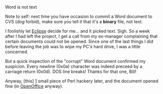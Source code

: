 Word is not text

Note to self: next time you have occasion to commit a Word document
to CVS (_dog_ forbid), make sure you tell it that it's a __binary__
file, not text.

I foolishly let [Eclipse][] decide for me... and it picked
text. Sigh. So a week after I had left the project, I get a call from
my ex-manager complaining that certain documents could not be
opened. Since one of the last things I did before leaving the job was
to wipe my PC's hard drive, I was a little concerned.

But a quick inspection of the "corrupt" Word document confirmed my
suspicion. Every newline (0x0a) character was indeed preceed by a
carriage return (0x0d). DOS line breaks! Thanks for that one, Bill!

Anyway, [this] [1] small piece of Perl hackery later, and the document
opened fine (in [OpenOffice][] anyway).

[Eclipse]: http://www.eclipse.org/
[OpenOffice]: http://www.openoffice.org/
[1]: http://svn.mojain.com/svn/pub/scripts/dos2unix.pl
